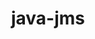 ---
title: java-jms
registryType: instrumentation
tags:
  - opentracing
  - Java
repo: https://github.com/opentracing-contrib/java-jms
license: Apache License 2.0
description: OpenTracing Instrumentation for JMS API
authors: OpenTracing Contributors
---